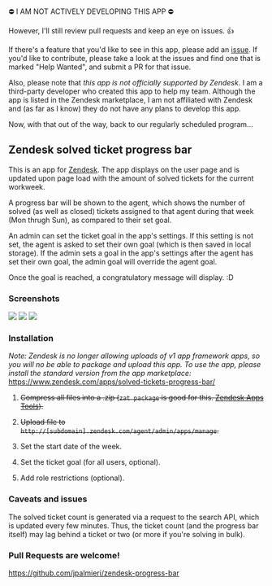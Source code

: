 ⛔️ I AM NOT ACTIVELY DEVELOPING THIS APP ⛔️

However, I'll still review pull requests and keep an eye on issues. 👍

If there's a feature that you'd like to see in this app, please add an [issue](https://github.com/jpalmieri/zendesk-progress-bar/issues). If you'd like to contribute, please take a look at the issues and find one that is marked "Help Wanted", and submit a PR for that issue.

Also, please note that _this app is not officially supported by Zendesk_. I am a third-party developer who created this app to help my team. Although the app is listed in the Zendesk marketplace, I am not affiliated with Zendesk and (as far as I know) they do not have any plans to develop this app.

Now, with that out of the way, back to our regularly scheduled program...

## Zendesk solved ticket progress bar

This is an app for [Zendesk](https://www.zendesk.com/). The app displays on the user page and is updated upon page load with the amount of solved tickets for the current workweek.

A progress bar will be shown to the agent, which shows the number of solved (as well as closed) tickets assigned to that agent during that week (Mon thrugh Sun), as compared to their set goal.

An admin can set the ticket goal in the app's settings. If this setting is not set, the agent is asked to set their own goal (which is then saved in local storage). If the admin sets a goal in the app's settings after the agent has set their own goal, the admin goal will override the agent goal.

Once the goal is reached, a congratulatory message will display. :D

### Screenshots

![](https://i.gyazo.com/b459a52d79189e43bf443e7c52ca9e49.png)
![](https://i.gyazo.com/866c7a8c9007652a87056c4c9eacce71.png)
![](https://i.gyazo.com/3347eaab686822a378d704bc661f470a.png)

### Installation

_Note: Zendesk is no longer allowing uploads of v1 app framework apps, so you will no be able to package and upload this app. To use the app, please install the standard version from the app marketplace:_
https://www.zendesk.com/apps/solved-tickets-progress-bar/

1. ~~Compress all files into a .zip (`zat package` is good for this. [Zendesk Apps Tools](https://support.zendesk.com/hc/en-us/articles/203691236-Installing-and-using-the-Zendesk-apps-tools)).~~

1. ~~Upload file to `http://[subdomain].zendesk.com/agent/admin/apps/manage`.~~

1. Set the start date of the week.

1. Set the ticket goal (for all users, optional).

1. Add role restrictions (optional).


### Caveats and issues

The solved ticket count is generated via a request to the search API, which is updated every few minutes. Thus, the ticket count (and the progress bar itself) may lag behind a ticket or two (or more if you're solving in bulk).

### Pull Requests are welcome!

https://github.com/jpalmieri/zendesk-progress-bar
